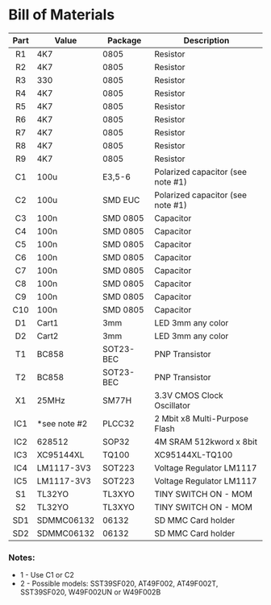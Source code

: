 # Bill of Materials

| Part | Value | Package | Description |
|:----:|-------|---------|-------------|
| R1 | 4K7 | 0805 | Resistor |
| R2 | 4K7 | 0805 | Resistor |
| R3 | 330 | 0805 | Resistor |
| R4 | 4K7 | 0805 | Resistor |
| R5 | 4K7 | 0805 | Resistor |
| R6 | 4K7 | 0805 | Resistor |
| R7 | 4K7 | 0805 | Resistor |
| R8 | 4K7 | 0805 | Resistor |
| R9 | 4K7 | 0805 | Resistor |
| C1 | 100u | E3,5-6 | Polarized capacitor (see note #1) |
| C2 | 100u | SMD EUC | Polarized capacitor (see note #1) |
| C3 | 100n | SMD 0805 | Capacitor |
| C4 | 100n | SMD 0805 | Capacitor |
| C5 | 100n | SMD 0805 | Capacitor |
| C6 | 100n | SMD 0805 | Capacitor |
| C7 | 100n | SMD 0805 | Capacitor |
| C8 | 100n | SMD 0805 | Capacitor |
| C9 | 100n | SMD 0805 | Capacitor |
| C10 | 100n | SMD 0805 | Capacitor |
| D1 | Cart1 | 3mm | LED 3mm any color |
| D2 | Cart2 | 3mm | LED 3mm any color |
| T1 | BC858 | SOT23-BEC | PNP Transistor |
| T2 | BC858 | SOT23-BEC | PNP Transistor |
| X1 | 25MHz | SM77H | 3.3V CMOS Clock Oscillator |
| IC1 | *see note #2 | PLCC32 | 2 Mbit x8 Multi-Purpose Flash |
| IC2 | 628512 | SOP32 | 4M SRAM 512kword x 8bit |
| IC3 | XC95144XL |TQ100 | XC95144XL-TQ100 |
| IC4 | LM1117-3V3 | SOT223 | Voltage Regulator LM1117
| IC5 | LM1117-3V3 | SOT223 | Voltage Regulator LM1117
| S1 | TL32YO | TL3XYO | TINY SWITCH ON - MOM |
| S2 | TL32YO | TL3XYO | TINY SWITCH ON - MOM |
| SD1 | SDMMC06132 | 06132 | SD MMC Card holder |
| SD2 | SDMMC06132 | 06132 | SD MMC Card holder |

### Notes:
 - 1 - Use C1 or C2
 - 2 - Possible models: SST39SF020, AT49F002, AT49F002T, SST39SF020, W49F002UN or W49F002B
 